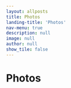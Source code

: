 ```yaml
---
layout: allposts
title: Photos
landing-title: 'Photos'
nav-menu: true
description: null
image: null
author: null
show_tile: false
---
```


<h1>Photos</h1>
